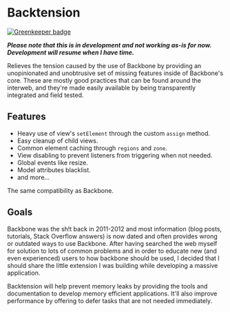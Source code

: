 # Backtension

[![Greenkeeper badge](https://badges.greenkeeper.io/emileber/backtension.svg)](https://greenkeeper.io/)

***Please note that this is in development and not working as-is for now. Development will resume when I have time.***

Relieves the tension caused by the use of Backbone by providing an unopinionated and unobtrusive set of missing features inside of Backbone's core. These are mostly good practices that can be found around the interweb, and they're made easily available by being transparently integrated and field tested.

## Features

- Heavy use of view's `setElement` through the custom `assign` method.
- Easy cleanup of child views.
- Common element caching through `regions` and `zone`.
- View disabling to prevent listeners from triggering when not needed.
- Global events like resize.
- Model attributes blacklist.
- and more...

The same compatibility as Backbone.

## Goals

Backbone was the sh!t back in 2011-2012 and most information (blog posts, tutorials, Stack Overflow answers) is now dated and often provides wrong or outdated ways to use Backbone. After having searched the web myself for solution to lots of common problems and in order to educate new (and even experienced) users to how backbone should be used, I decided that I should share the little extension I was building while developing a massive application.

Backtension will help prevent memory leaks by providing the tools and documentation to develop memory efficient applications. It'll also improve performance by offering to defer tasks that are not needed immediately.

